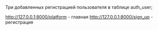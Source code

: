 Три добавленных регистрацией пользователя в таблице auth_user;

http://127.0.0.1:8000/platform - главная
http://127.0.0.1:8000/sign_up - регистрация


